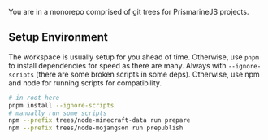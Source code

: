 You are in a monorepo comprised of git trees for PrismarineJS projects.

## Setup Environment

The workspace is usually setup for you ahead of time. Otherwise, use `pnpm` to install dependencies for speed as there are many. 
Always with `--ignore-scripts` (there are some broken scripts in some deps).
Otherwise, use npm and node for running scripts for compatibility.

```sh
# in root here
pnpm install --ignore-scripts
# manually run some scripts
npm --prefix trees/node-minecraft-data run prepare
npm --prefix trees/node-mojangson run prepublish
```
